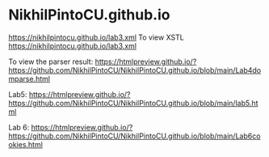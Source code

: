 # NikhilPintoCU.github.io
https://nikhilpintocu.github.io/lab3.xml
To view XSTL https://nikhilpintocu.github.io/lab3.xml





To view the parser result: https://htmlpreview.github.io/?https://github.com/NikhilPintoCU/NikhilPintoCU.github.io/blob/main/Lab4domparse.html


Lab5: https://htmlpreview.github.io/?https://github.com/NikhilPintoCU/NikhilPintoCU.github.io/blob/main/lab5.html


Lab 6: https://htmlpreview.github.io/?https://github.com/NikhilPintoCU/NikhilPintoCU.github.io/blob/main/Lab6cookies.html
